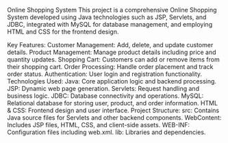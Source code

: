 
Online Shopping System
This project is a comprehensive Online Shopping System developed using Java technologies such as JSP, Servlets, and JDBC, integrated with MySQL for database management, and employing HTML and CSS for the frontend design.

Key Features:
Customer Management: Add, delete, and update customer details.
Product Management: Manage product details including price and quantity updates.
Shopping Cart: Customers can add or remove items from their shopping cart.
Order Processing: Handle order placement and track order status.
Authentication: User login and registration functionality.
Technologies Used:
Java: Core application logic and backend processing.
JSP: Dynamic web page generation.
Servlets: Request handling and business logic.
JDBC: Database connectivity and operations.
MySQL: Relational database for storing user, product, and order information.
HTML & CSS: Frontend design and user interface.
Project Structure:
src: Contains Java source files for Servlets and other backend components.
WebContent: Includes JSP files, HTML, CSS, and client-side assets.
WEB-INF: Configuration files including web.xml.
lib: Libraries and dependencies.
